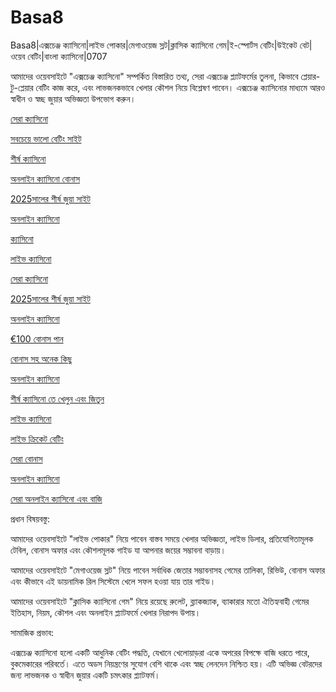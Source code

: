 # Basa8

Basa8|এক্সচেঞ্জ ক্যাসিনো|লাইভ পোকার|মেগাওয়েজ স্লট|ক্লাসিক ক্যাসিনো গেম|ই-স্পোর্টস বেটিং|উইকেট বেট|ওয়েব বেটিং|বাংলা ক্যাসিনো|0707

আমাদের ওয়েবসাইটে "এক্সচেঞ্জ ক্যাসিনো" সম্পর্কিত বিস্তারিত তথ্য, সেরা এক্সচেঞ্জ প্ল্যাটফর্মের তুলনা, কিভাবে প্লেয়ার-টু-প্লেয়ার বেটিং কাজ করে, এবং লাভজনকভাবে খেলার কৌশল নিয়ে বিশ্লেষণ পাবেন। এক্সচেঞ্জ ক্যাসিনোর মাধ্যমে আরও স্বাধীন ও স্বচ্ছ জুয়ার অভিজ্ঞতা উপভোগ করুন।

<a href="https://basa8vip.com/">সেরা ক্যাসিনো</a>

<a href="https://basa8us.com/">সবচেয়ে ভালো বেটিং সাইট</a>

<a href="https://basa8wap.net/">শীর্ষ ক্যাসিনো</a>

<a href="https://basa8wap.com/">অনলাইন ক্যাসিনো বোনাস</a>

<a href="https://basa8now.com/">2025সালের শীর্ষ জুয়া সাইট</a>

<a href="https://basa8now.net/">অনলাইন ক্যাসিনো </a>

<a href="https://basa8live.com/">ক্যাসিনো</a>

<a href="https://basa8live.net/">লাইভ ক্যাসিনো</a>

<a href="https://basa8vip.com/">সেরা ক্যাসিনো</a>

<a href="https://basa8now.com/">2025সালের শীর্ষ জুয়া সাইট</a>

<a href="https://basa8now.net/">অনলাইন ক্যাসিনো </a>

<a href="https://basa8pro.com/">€100 বোনাস পান</a>

<a href="https://basa8pro.net/">বোনাস সহ অনেক কিছু</a>

<a href="https://basa8vip.net/">অনলাইন ক্যাসিনো</a>

<a href="https://basa8us.net/">শীর্ষ ক্যাসিনো তে খেলুন এবং জিতুন</a>

<a href="https://basa8live.net/">লাইভ ক্যাসিনো</a>

<a href="https://basa8uk.com/">লাইভ ক্রিকেট বেটিং</a>

<a href="https://basa8uk.net/">সেরা বোনাস</a>

<a href="https://basa8hub.com/">অনলাইন ক্যাসিনো</a>

<a href="https://basa8hub.net/">সেরা অনলাইন ক্যাসিনো এবং বাজি</a>

প্রধান বিষয়বস্তু:

আমাদের ওয়েবসাইটে "লাইভ পোকার" নিয়ে পাবেন বাস্তব সময়ে খেলার অভিজ্ঞতা, লাইভ ডিলার, প্রতিযোগিতামূলক টেবিল, বোনাস অফার এবং কৌশলমূলক গাইড যা আপনার জয়ের সম্ভাবনা বাড়ায়।

আমাদের ওয়েবসাইটে "মেগাওয়েজ স্লট" নিয়ে পাবেন সর্বাধিক জেতার সম্ভাবনাসহ গেমের তালিকা, রিভিউ, বোনাস অফার এবং কীভাবে এই ডায়নামিক রিল সিস্টেমে খেলে সফল হওয়া যায় তার গাইড।

আমাদের ওয়েবসাইটে "ক্লাসিক ক্যাসিনো গেম" নিয়ে রয়েছে রুলেট, ব্ল্যাকজ্যাক, ব্যাকারার মতো ঐতিহ্যবাহী গেমের ইতিহাস, নিয়ম, কৌশল এবং অনলাইন প্ল্যাটফর্মে খেলার নিরাপদ উপায়।

সামাজিক প্রভাব:

এক্সচেঞ্জ ক্যাসিনো হলো একটি আধুনিক বেটিং পদ্ধতি, যেখানে খেলোয়াড়রা একে অপরের বিপক্ষে বাজি ধরতে পারে, বুকমেকারের পরিবর্তে। এতে অডস নিয়ন্ত্রণের সুযোগ বেশি থাকে এবং স্বচ্ছ লেনদেন নিশ্চিত হয়। এটি অভিজ্ঞ বেটরদের জন্য লাভজনক ও স্বাধীন জুয়ার একটি চমৎকার প্ল্যাটফর্ম।
